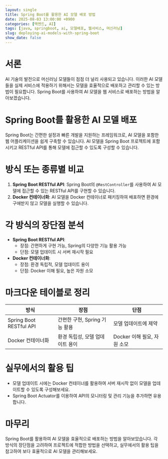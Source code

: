 ```yaml
---
layout: single
title: Spring Boot를 활용한 AI 모델 배포 방법
date: 2025-08-03 13:00:00 +0900
categories: [백엔드, AI]
tags: [java, springboot, ai, 모델배포, 웹서비스, 머신러닝]
slug: deploying-ai-models-with-spring-boot
show_date: false
---
```


# 서론
AI 기술의 발전으로 머신러닝 모델들이 점점 더 널리 사용되고 있습니다. 이러한 AI 모델들을 실제 서비스에 적용하기 위해서는 모델을 효율적으로 배포하고 관리할 수 있는 방법이 필요합니다. Spring Boot를 사용하여 AI 모델을 웹 서비스로 배포하는 방법을 알아보겠습니다.

# Spring Boot를 활용한 AI 모델 배포
Spring Boot는 간편한 설정과 빠른 개발을 지원하는 프레임워크로, AI 모델을 포함한 웹 어플리케이션을 쉽게 구축할 수 있습니다. AI 모델을 Spring Boot 프로젝트에 포함시키고 RESTful API를 통해 모델에 접근할 수 있도록 구성할 수 있습니다.

# 방식 또는 종류별 비교
1. **Spring Boot RESTful API**: Spring Boot의 `@RestController`를 사용하여 AI 모델에 접근할 수 있는 RESTful API를 구현할 수 있습니다.
2. **Docker 컨테이너화**: AI 모델을 Docker 컨테이너로 패키징하여 배포하면 환경에 구애받지 않고 모델을 실행할 수 있습니다.

# 각 방식의 장단점 분석
- **Spring Boot RESTful API**:
  - 장점: 간편하게 구현 가능, Spring의 다양한 기능 활용 가능
  - 단점: 모델 업데이트 시 서버 재시작 필요
- **Docker 컨테이너화**:
  - 장점: 환경 독립적, 모델 업데이트 용이
  - 단점: Docker 이해 필요, 높은 자원 소모

# 마크다운 테이블로 정리
| 방식               | 장점                        | 단점                  |
|---------------------|-----------------------------|-----------------------|
| Spring Boot RESTful API | 간편한 구현, Spring 기능 활용 | 모델 업데이트에 제약 |
| Docker 컨테이너화      | 환경 독립성, 모델 업데이트 용이 | Docker 이해 필요, 자원 소모 |

# 실무에서의 활용 팁
- 모델 업데이트 시에는 Docker 컨테이너를 활용하여 서버 재시작 없이 모델을 업데이트할 수 있도록 구성해보세요.
- Spring Boot Actuator를 이용하여 API의 모니터링 및 관리 기능을 추가하면 유용합니다.

# 마무리
Spring Boot를 활용하여 AI 모델을 효율적으로 배포하는 방법을 알아보았습니다. 각 방식의 장단점을 고려하여 프로젝트에 적합한 방법을 선택하고, 실무에서의 활용 팁을 참고하여 보다 효율적으로 AI 모델을 관리해보세요.